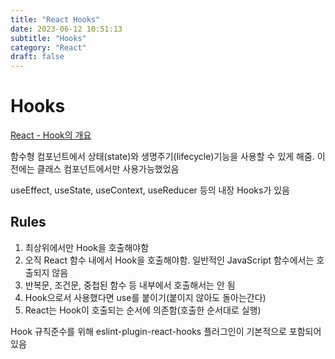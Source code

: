 ```yaml
---
title: "React Hooks"
date: 2023-06-12 10:51:13
subtitle: "Hooks"
category: "React"
draft: false
---
```


# Hooks

[React - Hook의 개요](https://ko.legacy.reactjs.org/docs/hooks-intro.html#motivation)

함수형 컴포넌트에서 상태(state)와 생명주기(lifecycle)기능을 사용할 수 있게 해줌.
이전에는 클래스 컴포넌트에서만 사용가능했었음

useEffect, useState, useContext, useReducer 등의 내장 Hooks가 있음

## Rules

1. 최상위에서만 Hook을 호출해야함
2. 오직 React 함수 내에서 Hook을 호출해야함. 일반적인 JavaScript 함수에서는 호출되지 않음
3. 반복문, 조건문, 중첩된 함수 등 내부에서 호출해서는 안 됨
4. Hook으로서 사용했다면 use를 붙이기(붙이지 않아도 돌아는간다)
5. React는 Hook이 호출되는 순서에 의존함(호출한 순서대로 실행)

Hook 규칙준수를 위해 eslint-plugin-react-hooks 플러그인이 기본적으로 포함되어있음
